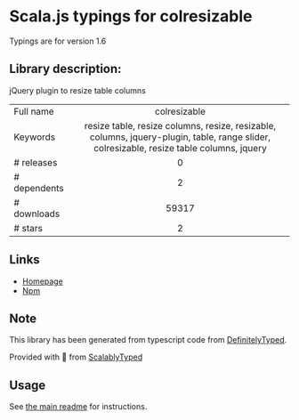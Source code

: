
# Scala.js typings for colresizable

Typings are for version 1.6

## Library description:
jQuery plugin to resize table columns

|                    |                 |
| ------------------ | :-------------: |
| Full name          | colresizable |
| Keywords           | resize table, resize columns, resize, resizable, columns, jquery-plugin, table, range slider, colresizable, resize table columns, jquery |
| # releases         | 0 |
| # dependents       | 2 |
| # downloads        | 59317 |
| # stars            | 2 |

## Links
- [Homepage](http://bacubacu.com/colresizable/)
- [Npm](https://www.npmjs.com/package/colresizable)
    


## Note
This library has been generated from typescript code from [DefinitelyTyped](https://definitelytyped.org).

Provided with :purple_heart: from [ScalablyTyped](https://github.com/oyvindberg/ScalablyTyped)

## Usage
See [the main readme](../../readme.md) for instructions.


